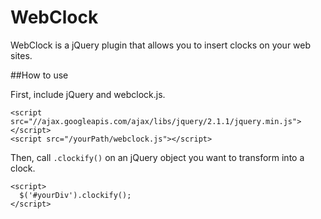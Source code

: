WebClock
========

WebClock is a jQuery plugin that allows you to insert clocks on your web sites.

##How to use

First, include jQuery and webclock.js.
```
<script src="//ajax.googleapis.com/ajax/libs/jquery/2.1.1/jquery.min.js"></script>
<script src="/yourPath/webclock.js"></script>
```

Then, call `.clockify()` on an jQuery object you want to transform into a clock.
```
<script>
  $('#yourDiv').clockify();
</script>
```

